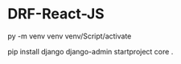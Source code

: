 # DRF-React-JS

py -m venv venv
venv/Script/activate

pip install django
django-admin startproject core .
